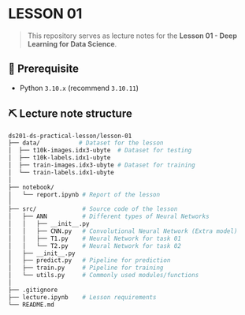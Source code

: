 # LESSON 01

> This repository serves as lecture notes for the **Lesson 01 - Deep Learning for Data Science**.

## 🔬 Prerequisite
- Python `3.10.x` (recommend `3.10.11`)

## ⛏️ Lecture note structure
```bash
ds201-ds-practical-lesson/lesson-01
├── data/           # Dataset for the lesson
│  ├── t10k-images.idx3-ubyte  # Dataset for testing
│  ├── t10k-labels.idx1-ubyte
│  ├── train-images.idx3-ubyte # Dataset for training
│  └── train-labels.idx1-ubyte
│
├── notebook/
│   └── report.ipynb # Report of the lesson
│
├── src/             # Source code of the lesson
│   ├── ANN          # Different types of Neural Networks
│   │   ├── __init__.py
│   │   ├── CNN.py   # Convolutional Neural Network (Extra model)
│   │   ├── T1.py    # Neural Network for task 01
│   │   └── T2.py    # Neural Network for task 02
│   ├── __init__.py
│   ├── predict.py   # Pipeline for prediction
│   ├── train.py     # Pipeline for training
│   └── utils.py     # Commonly used modules/functions
│
├── .gitignore
├── lecture.ipynb    # Lesson requirements
└── README.md
```